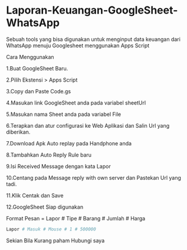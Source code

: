 # Laporan-Keuangan-GoogleSheet-WhatsApp

Sebuah tools yang bisa digunakan untuk menginput data keuangan dari WhatsApp menuju Googlesheet menggunakan Apps Script

Cara Menggunakan

1.Buat GoogleSheet Baru.

2.Pilih Ekstensi > Apps Script

3.Copy dan Paste Code.gs 

4.Masukan link GoogleSheet anda pada variabel sheetUrl

5.Masukan nama Sheet anda pada variabel File

6.Terapkan dan atur configurasi ke Web Aplikasi dan Salin Url yang diberikan.

7.Download Apk Auto replay pada Handphone anda

8.Tambahkan Auto Reply Rule baru 

9.Isi Received Message dengan kata Lapor

10.Centang pada Message reply with own server dan Pastekan Url yang tadi.

11.Klik Centak dan Save

12.GoogleSheet Siap digunakan



Format Pesan = Lapor # Tipe # Barang # Jumlah # Harga
            
```sh
Lapor # Masuk # Mouse # 1 # 500000
```
            

             
             
Sekian
Bila Kurang paham Hubungi saya
